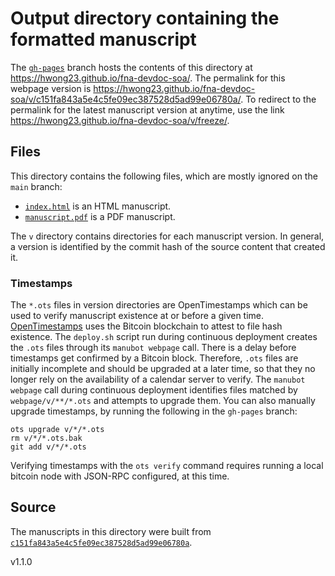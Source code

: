 # Output directory containing the formatted manuscript

The [`gh-pages`](https://github.com/hwong23/fna-devdoc-soa/tree/gh-pages) branch hosts the contents of this directory at <https://hwong23.github.io/fna-devdoc-soa/>.
The permalink for this webpage version is <https://hwong23.github.io/fna-devdoc-soa/v/c151fa843a5e4c5fe09ec387528d5ad99e06780a/>.
To redirect to the permalink for the latest manuscript version at anytime, use the link <https://hwong23.github.io/fna-devdoc-soa/v/freeze/>.

## Files

This directory contains the following files, which are mostly ignored on the `main` branch:

+ [`index.html`](index.html) is an HTML manuscript.
+ [`manuscript.pdf`](manuscript.pdf) is a PDF manuscript.

The `v` directory contains directories for each manuscript version.
In general, a version is identified by the commit hash of the source content that created it.

### Timestamps

The `*.ots` files in version directories are OpenTimestamps which can be used to verify manuscript existence at or before a given time.
[OpenTimestamps](https://opentimestamps.org/) uses the Bitcoin blockchain to attest to file hash existence.
The `deploy.sh` script run during continuous deployment creates the `.ots` files through its `manubot webpage` call.
There is a delay before timestamps get confirmed by a Bitcoin block.
Therefore, `.ots` files are initially incomplete and should be upgraded at a later time, so that they no longer rely on the availability of a calendar server to verify.
The `manubot webpage` call during continuous deployment identifies files matched by `webpage/v/**/*.ots` and attempts to upgrade them.
You can also manually upgrade timestamps, by running the following in the `gh-pages` branch:

```shell
ots upgrade v/*/*.ots
rm v/*/*.ots.bak
git add v/*/*.ots
```

Verifying timestamps with the `ots verify` command requires running a local bitcoin node with JSON-RPC configured, at this time.

## Source

The manuscripts in this directory were built from
[`c151fa843a5e4c5fe09ec387528d5ad99e06780a`](https://github.com/hwong23/fna-devdoc-soa/commit/c151fa843a5e4c5fe09ec387528d5ad99e06780a).

v1.1.0
